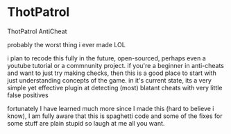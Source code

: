 # ThotPatrol
ThotPatrol AntiCheat

probably the worst thing i ever made LOL 

i plan to recode this fully in the future, open-sourced, perhaps even a youtube tutorial or a commnunity project.
if you're a beginner in anti-cheats and want to just try making checks, then this is a good place to start with just
understanding concepts of the game. in it's current state, its a very simple yet effective plugin at detecting (most) 
blatant cheats with very little false positives

fortunately I have learned much more since I made this (hard to believe i know), I am fully aware that this is spaghetti code 
and some of the fixes for some stuff are plain stupid so laugh at me all you want.
